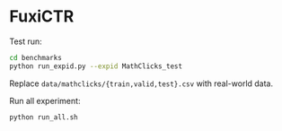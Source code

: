 # FuxiCTR
Test run:
```sh
cd benchmarks
python run_expid.py --expid MathClicks_test
```

Replace `data/mathclicks/{train,valid,test}.csv` with real-world data.

Run all experiment:
```
python run_all.sh
```
